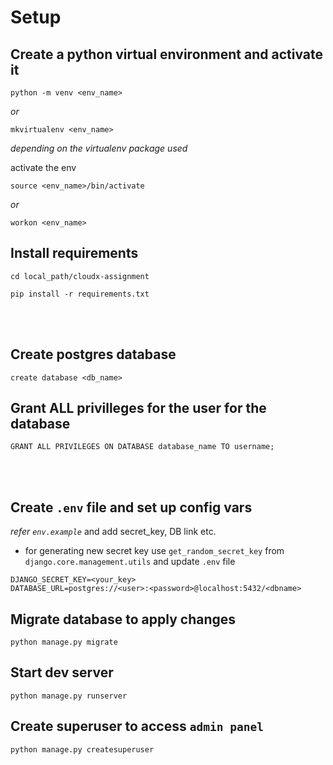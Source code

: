 # Setup

## Create a python virtual environment and activate it
```
python -m venv <env_name>
```
*or*
```
mkvirtualenv <env_name> 
```
*depending on the virtualenv package used*

activate the env
```
source <env_name>/bin/activate
```
*or*
```
workon <env_name>
``` 

## Install requirements
```
cd local_path/cloudx-assignment

pip install -r requirements.txt
```

<br>
<br>

## Create postgres database
```
create database <db_name>
```
## Grant ALL privilleges for the user for the database
```
GRANT ALL PRIVILEGES ON DATABASE database_name TO username;
```

<br>
<br>

## Create `.env` file and set up config vars 
*refer `env.example`* and add secret_key, DB link etc.

- for generating new secret key use `get_random_secret_key` from `django.core.management.utils`
and update `.env` file
```
DJANGO_SECRET_KEY=<your_key>
DATABASE_URL=postgres://<user>:<password>@localhost:5432/<dbname>
```


## Migrate database to apply changes
```
python manage.py migrate
```

## Start dev server
```
python manage.py runserver
```

## Create superuser to access `admin panel`
```
python manage.py createsuperuser
```